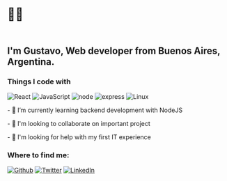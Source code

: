 <h1>👨‍💻</h1>
<h2></br> I'm Gustavo, Web developer from <b>Buenos Aires, Argentina</b>.</h2>
<h3>Things I code with</h3>
<p> <img alt="React" src="https://img.shields.io/badge/-React-black?style=flat-square&logo=react" /> <img alt="JavaScript" src="https://img.shields.io/badge/-Javascript-040d04?style=flat-square&logo=javascript" /> <img alt ="node" src='https://img.shields.io/badge/Node-JS-green'> <img alt="express" src='https://img.shields.io/badge/-Express-lightgrey'>  <img alt='Linux' src='https://img.shields.io/badge/-Linux-black?style=flat&logo=linux&logoColor=FCC624'>
<p>- 🌱 I’m currently learning backend development with NodeJS</p>
<p>- 👥 I'm looking to collaborate on important project</p>
<p>- 🤔 I'm looking for help with my first IT experience</p>
<h3>Where to find me:</h3>
<p><a href="https://github.com/gustavosprx" target="_blank"><img alt="Github" src="https://img.shields.io/badge/GitHub-%2312100E.svg?&style=for-the-badge&logo=Github&logoColor=white" /></a> <a href="https://twitter.com/_rgustavo" target="_blank"><img alt="Twitter" src="https://img.shields.io/badge/twitter-%231DA1F2.svg?&style=for-the-badge&logo=twitter&logoColor=white" /></a> <a href="https://www.linkedin.com/in/gustavo-romero-sprx/" target="_blank"><img alt="LinkedIn" src="https://img.shields.io/badge/linkedin-%230077B5.svg?&style=for-the-badge&logo=linkedin&logoColor=white" /></a>
  

<!--
**gustavosprx/gustavosprx** is a ✨ _special_ ✨ repository because its `README.md` (this file) appears on your GitHub profile.

Here are some ideas to get you started:

- 🔭 I’m currently working on ...
- 🌱 I’m currently learning ...
- 👯 I’m looking to collaborate on ...
- 🤔 I’m looking for help with ...
- 💬 Ask me about ...
- 📫 How to reach me: ...
- 😄 Pronouns: ...
- ⚡ Fun fact: ...
-->
